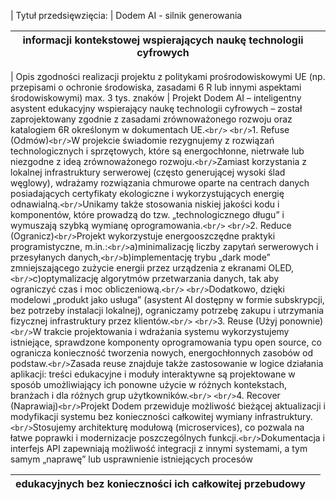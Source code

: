 | Tytuł
  przedsięwzięcia: | Dodem AI - silnik generowania

| informacji kontekstowej wspierających naukę technologii cyfrowych |  |
| ------------------------------------------------------------------- | - |


| Opis zgodności realizacji projektu z politykami  prośrodowiskowymi UE (np. przepisami o ochronie środowiska, zasadami 6 R lub  innymi aspektami środowiskowymi) max. 3 tys.  znaków | Projekt Dodem AI – inteligentny
  asystent edukacyjny wspierający naukę technologii cyfrowych – został
  zaprojektowany zgodnie z zasadami zrównoważonego rozwoju oraz katalogiem 6R
  określonym w dokumentach UE.`<br/>` `<br/>`1. Refuse (Odmów)`<br/>`W projekcie świadomie rezygnujemy z rozwiązań technologicznych i
  sprzętowych, które są energochłonne, nietrwałe lub niezgodne z ideą
  zrównoważonego rozwoju.`<br/>`Zamiast korzystania z lokalnej infrastruktury serwerowej (często
  generującej wysoki ślad węglowy), wdrażamy rozwiązania chmurowe oparte na
  centrach danych posiadających certyfikaty ekologiczne i wykorzystujących
  energię odnawialną.`<br/>`Unikamy także stosowania niskiej jakości kodu i komponentów, które prowadzą
  do tzw. „technologicznego długu” i wymuszają szybką wymianę
  oprogramowania.`<br/>` `<br/>`2. Reduce (Ogranicz)`<br/>`Projekt wykorzystuje energooszczędne praktyki programistyczne, m.in.:`<br/>`a)minimalizację liczby zapytań serwerowych i przesyłanych danych,`<br/>`b)implementację trybu „dark mode” zmniejszającego zużycie energii przez
  urządzenia z ekranami OLED,`<br/>`c)optymalizację algorytmów przetwarzania danych, tak aby ograniczyć czas i
  moc obliczeniową.`<br/>` `<br/>`Dodatkowo, dzięki modelowi „produkt jako usługa” (asystent AI dostępny w
  formie subskrypcji, bez potrzeby instalacji lokalnej), ograniczamy potrzebę
  zakupu i utrzymania fizycznej infrastruktury przez klientów.`<br/>` `<br/>`3. Reuse (Użyj ponownie)`<br/>`W trakcie projektowania i wdrażania systemu wykorzystujemy istniejące,
  sprawdzone komponenty oprogramowania typu open source, co ogranicza
  konieczność tworzenia nowych, energochłonnych zasobów od podstaw.`<br/>`Zasada reuse znajduje także zastosowanie w logice działania aplikacji:
  treści edukacyjne i moduły interaktywne są projektowane w sposób
  umożliwiający ich ponowne użycie w różnych kontekstach, branżach i dla
  różnych grup użytkowników.`<br/>` `<br/>`4. Recover (Naprawiaj)`<br/>`Projekt Dodem przewiduje możliwość bieżącej aktualizacji i modyfikacji systemu
  bez konieczności całkowitej wymiany infrastruktury.`<br/>`Stosujemy architekturę modułową (microservices), co pozwala na łatwe
  poprawki i modernizacje poszczególnych funkcji.`<br/>`Dokumentacja i interfejs API zapewniają możliwość integracji z innymi
  systemami, a tym samym „naprawę” lub usprawnienie istniejących procesów

| edukacyjnych bez konieczności ich całkowitej przebudowy |  |
| --------------------------------------------------------- | - |
